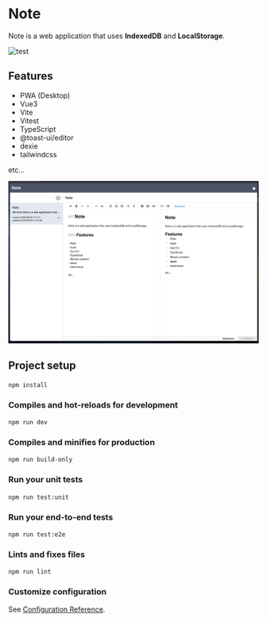 # Note

Note is a web application that uses **IndexedDB** and **LocalStorage**.

![test](https://github.com/kkeisuke/note/workflows/Test/badge.svg)

## Features

- PWA (Desktop)
- Vue3
- Vite
- Vitest
- TypeScript
- @toast-ui/editor
- dexie
- tailwindcss

etc...

![screenshot](screenshot.png)

## Project setup
```
npm install
```

### Compiles and hot-reloads for development
```
npm run dev
```

### Compiles and minifies for production
```
npm run build-only
```

### Run your unit tests
```
npm run test:unit
```

### Run your end-to-end tests
```
npm run test:e2e
```

### Lints and fixes files
```
npm run lint
```

### Customize configuration
See [Configuration Reference](https://cli.vuejs.org/config/).
